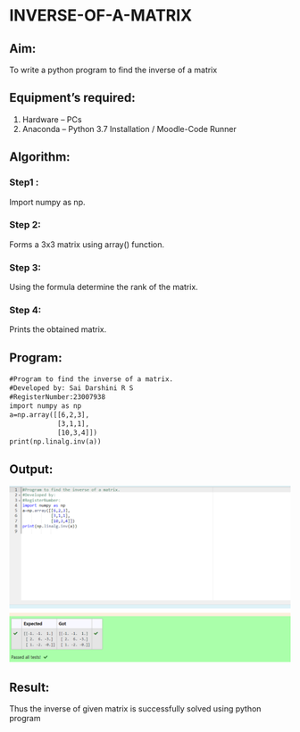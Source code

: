 # INVERSE-OF-A-MATRIX
## Aim:
To write a python program to find the inverse of a matrix
## Equipment’s required:
1. 	Hardware – PCs
2. 	Anaconda – Python 3.7 Installation / Moodle-Code Runner
## Algorithm:
### Step1 : 
Import numpy as np.
### Step 2:
Forms a 3x3 matrix using array() function. 
### Step 3: 
Using the formula determine the rank of the matrix.
### Step 4: 
Prints the obtained matrix.
## Program:
```
#Program to find the inverse of a matrix.
#Developed by: Sai Darshini R S
#RegisterNumber:23007938
import numpy as np
a=np.array([[6,2,3],
            [3,1,1],
            [10,3,4]])
print(np.linalg.inv(a))

```
## Output:
![Alt text](image-1.png)
## Result:
Thus the inverse of given matrix is successfully solved using python program

